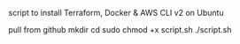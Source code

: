 script to install Terraform, Docker & AWS CLI v2 on Ubuntu

pull from github
mkdir
cd
sudo chmod +x script.sh
./script.sh
